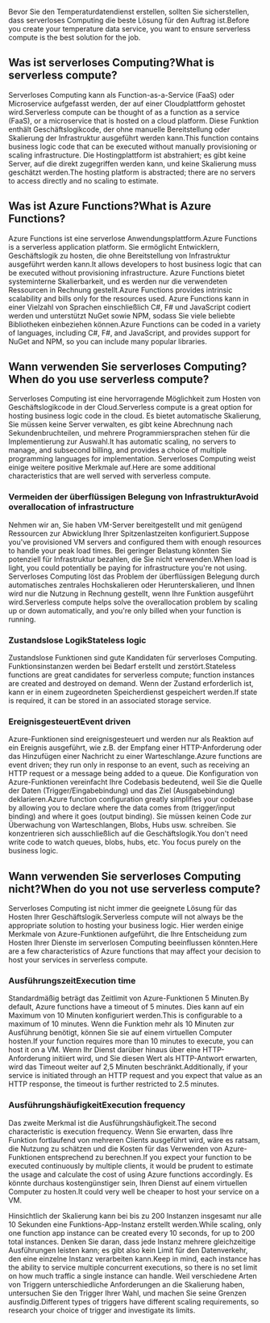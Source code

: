 <span data-ttu-id="a14ee-101">Bevor Sie den Temperaturdatendienst erstellen, sollten Sie sicherstellen, dass serverloses Computing die beste Lösung für den Auftrag ist.</span><span class="sxs-lookup"><span data-stu-id="a14ee-101">Before you create your temperature data service, you want to ensure serverless compute is the best solution for the job.</span></span> 

## <a name="what-is-serverless-compute"></a><span data-ttu-id="a14ee-102">Was ist serverloses Computing?</span><span class="sxs-lookup"><span data-stu-id="a14ee-102">What is serverless compute?</span></span>
<span data-ttu-id="a14ee-103">Serverloses Computing kann als Function-as-a-Service (FaaS) oder Microservice aufgefasst werden, der auf einer Cloudplattform gehostet wird.</span><span class="sxs-lookup"><span data-stu-id="a14ee-103">Serverless compute can be thought of as a function as a service (FaaS), or a microservice that is hosted on a cloud platform.</span></span> <span data-ttu-id="a14ee-104">Diese Funktion enthält Geschäftslogikcode, der ohne manuelle Bereitstellung oder Skalierung der Infrastruktur ausgeführt werden kann.</span><span class="sxs-lookup"><span data-stu-id="a14ee-104">This function contains business logic code that can be executed without manually provisioning or scaling infrastructure.</span></span> <span data-ttu-id="a14ee-105">Die Hostingplattform ist abstrahiert; es gibt keine Server, auf die direkt zugegriffen werden kann, und keine Skalierung muss geschätzt werden.</span><span class="sxs-lookup"><span data-stu-id="a14ee-105">The hosting platform is abstracted; there are no servers to access directly and no scaling to estimate.</span></span> 

## <a name="what-is-azure-functions"></a><span data-ttu-id="a14ee-106">Was ist Azure Functions?</span><span class="sxs-lookup"><span data-stu-id="a14ee-106">What is Azure Functions?</span></span>
<span data-ttu-id="a14ee-107">Azure Functions ist eine serverlose Anwendungsplattform.</span><span class="sxs-lookup"><span data-stu-id="a14ee-107">Azure Functions is a serverless application platform.</span></span> <span data-ttu-id="a14ee-108">Sie ermöglicht Entwicklern, Geschäftslogik zu hosten, die ohne Bereitstellung von Infrastruktur ausgeführt werden kann.</span><span class="sxs-lookup"><span data-stu-id="a14ee-108">It allows developers to host business logic that can be executed without provisioning infrastructure.</span></span> <span data-ttu-id="a14ee-109">Azure Functions bietet systeminterne Skalierbarkeit, und es werden nur die verwendeten Ressourcen in Rechnung gestellt.</span><span class="sxs-lookup"><span data-stu-id="a14ee-109">Azure Functions provides intrinsic scalability and bills only for the resources used.</span></span> <span data-ttu-id="a14ee-110">Azure Functions kann in einer Vielzahl von Sprachen einschließlich C#, F# und JavaScript codiert werden und unterstützt NuGet sowie NPM, sodass Sie viele beliebte Bibliotheken einbeziehen können.</span><span class="sxs-lookup"><span data-stu-id="a14ee-110">Azure Functions can be coded in a variety of languages, including C#, F#, and JavaScript, and provides support for NuGet and NPM, so you can include many popular libraries.</span></span> 

## <a name="when-do-you-use-serverless-compute"></a><span data-ttu-id="a14ee-111">Wann verwenden Sie serverloses Computing?</span><span class="sxs-lookup"><span data-stu-id="a14ee-111">When do you use serverless compute?</span></span>
<span data-ttu-id="a14ee-112">Serverloses Computing ist eine hervorragende Möglichkeit zum Hosten von Geschäftslogikcode in der Cloud.</span><span class="sxs-lookup"><span data-stu-id="a14ee-112">Serverless compute is a great option for hosting business logic code in the cloud.</span></span> <span data-ttu-id="a14ee-113">Es bietet automatische Skalierung, Sie müssen keine Server verwalten, es gibt keine Abrechnung nach Sekundenbruchteilen, und mehrere Programmiersprachen stehen für die Implementierung zur Auswahl.</span><span class="sxs-lookup"><span data-stu-id="a14ee-113">It has automatic scaling, no servers to manage, and subsecond billing, and provides a choice of multiple programming languages for implementation.</span></span> <span data-ttu-id="a14ee-114">Serverloses Computing weist einige weitere positive Merkmale auf.</span><span class="sxs-lookup"><span data-stu-id="a14ee-114">Here are some additional characteristics that are well served with serverless compute.</span></span>

### <a name="avoid-overallocation-of-infrastructure"></a><span data-ttu-id="a14ee-115">Vermeiden der überflüssigen Belegung von Infrastruktur</span><span class="sxs-lookup"><span data-stu-id="a14ee-115">Avoid overallocation of infrastructure</span></span>
<span data-ttu-id="a14ee-116">Nehmen wir an, Sie haben VM-Server bereitgestellt und mit genügend Ressourcen zur Abwicklung Ihrer Spitzenlastzeiten konfiguriert.</span><span class="sxs-lookup"><span data-stu-id="a14ee-116">Suppose you've provisioned VM servers and configured them with enough resources to handle your peak load times.</span></span> <span data-ttu-id="a14ee-117">Bei geringer Belastung könnten Sie potenziell für Infrastruktur bezahlen, die Sie nicht verwenden.</span><span class="sxs-lookup"><span data-stu-id="a14ee-117">When load is light, you could potentially be paying for infrastructure you're not using.</span></span> <span data-ttu-id="a14ee-118">Serverloses Computing löst das Problem der überflüssigen Belegung durch automatisches zentrales Hochskalieren oder Herunterskalieren, und Ihnen wird nur die Nutzung in Rechnung gestellt, wenn Ihre Funktion ausgeführt wird.</span><span class="sxs-lookup"><span data-stu-id="a14ee-118">Serverless compute helps solve the overallocation problem by scaling up or down automatically, and you're only billed when your function is running.</span></span>

### <a name="stateless-logic"></a><span data-ttu-id="a14ee-119">Zustandslose Logik</span><span class="sxs-lookup"><span data-stu-id="a14ee-119">Stateless logic</span></span>
<span data-ttu-id="a14ee-120">Zustandslose Funktionen sind gute Kandidaten für serverloses Computing. Funktionsinstanzen werden bei Bedarf erstellt und zerstört.</span><span class="sxs-lookup"><span data-stu-id="a14ee-120">Stateless functions are great candidates for serverless compute; function instances are created and destroyed on demand.</span></span> <span data-ttu-id="a14ee-121">Wenn der Zustand erforderlich ist, kann er in einem zugeordneten Speicherdienst gespeichert werden.</span><span class="sxs-lookup"><span data-stu-id="a14ee-121">If state is required, it can be stored in an associated storage service.</span></span>

### <a name="event-driven"></a><span data-ttu-id="a14ee-122">Ereignisgesteuert</span><span class="sxs-lookup"><span data-stu-id="a14ee-122">Event driven</span></span>
<span data-ttu-id="a14ee-123">Azure-Funktionen sind ereignisgesteuert und werden nur als Reaktion auf ein Ereignis ausgeführt, wie z.B. der Empfang einer HTTP-Anforderung oder das Hinzufügen einer Nachricht zu einer Warteschlange.</span><span class="sxs-lookup"><span data-stu-id="a14ee-123">Azure functions are event driven; they run only in response to an event, such as receiving an HTTP request or a message being added to a queue.</span></span> <span data-ttu-id="a14ee-124">Die Konfiguration von Azure-Funktionen vereinfacht Ihre Codebasis bedeutend, weil Sie die Quelle der Daten (Trigger/Eingabebindung) und das Ziel (Ausgabebindung) deklarieren.</span><span class="sxs-lookup"><span data-stu-id="a14ee-124">Azure function configuration greatly simplifies your codebase by allowing you to declare where the data comes from (trigger/input binding) and where it goes (output binding).</span></span> <span data-ttu-id="a14ee-125">Sie müssen keinen Code zur Überwachung von Warteschlangen, Blobs, Hubs usw. schreiben. Sie konzentrieren sich ausschließlich auf die Geschäftslogik.</span><span class="sxs-lookup"><span data-stu-id="a14ee-125">You don't need write code to watch queues, blobs, hubs, etc. You focus purely on the business logic.</span></span>

## <a name="when-do-you-not-use-serverless-compute"></a><span data-ttu-id="a14ee-126">Wann verwenden Sie serverloses Computing nicht?</span><span class="sxs-lookup"><span data-stu-id="a14ee-126">When do you not use serverless compute?</span></span>
<span data-ttu-id="a14ee-127">Serverloses Computing ist nicht immer die geeignete Lösung für das Hosten Ihrer Geschäftslogik.</span><span class="sxs-lookup"><span data-stu-id="a14ee-127">Serverless compute will not always be the appropriate solution to hosting your business logic.</span></span> <span data-ttu-id="a14ee-128">Hier werden einige Merkmale von Azure-Funktionen aufgeführt, die Ihre Entscheidung zum Hosten Ihrer Dienste im serverlosen Computing beeinflussen könnten.</span><span class="sxs-lookup"><span data-stu-id="a14ee-128">Here are a few characteristics of Azure functions that may affect your decision to host your services in serverless compute.</span></span> 

### <a name="execution-time"></a><span data-ttu-id="a14ee-129">Ausführungszeit</span><span class="sxs-lookup"><span data-stu-id="a14ee-129">Execution time</span></span>
<span data-ttu-id="a14ee-130">Standardmäßig beträgt das Zeitlimit von Azure-Funktionen 5 Minuten.</span><span class="sxs-lookup"><span data-stu-id="a14ee-130">By default, Azure functions have a timeout of 5 minutes.</span></span> <span data-ttu-id="a14ee-131">Dies kann auf ein Maximum von 10 Minuten konfiguriert werden.</span><span class="sxs-lookup"><span data-stu-id="a14ee-131">This is configurable to a maximum of 10 minutes.</span></span> <span data-ttu-id="a14ee-132">Wenn die Funktion mehr als 10 Minuten zur Ausführung benötigt, können Sie sie auf einem virtuellen Computer hosten.</span><span class="sxs-lookup"><span data-stu-id="a14ee-132">If your function requires more than 10 minutes to execute, you can host it on a VM.</span></span> <span data-ttu-id="a14ee-133">Wenn Ihr Dienst darüber hinaus über eine HTTP-Anforderung initiiert wird, und Sie diesen Wert als HTTP-Antwort erwarten, wird das Timeout weiter auf 2,5 Minuten beschränkt.</span><span class="sxs-lookup"><span data-stu-id="a14ee-133">Additionally, if your service is initiated through an HTTP request and you expect that value as an HTTP response, the timeout is further restricted to 2.5 minutes.</span></span>

### <a name="execution-frequency"></a><span data-ttu-id="a14ee-134">Ausführungshäufigkeit</span><span class="sxs-lookup"><span data-stu-id="a14ee-134">Execution frequency</span></span>
<span data-ttu-id="a14ee-135">Das zweite Merkmal ist die Ausführungshäufigkeit.</span><span class="sxs-lookup"><span data-stu-id="a14ee-135">The second characteristic is execution frequency.</span></span> <span data-ttu-id="a14ee-136">Wenn Sie erwarten, dass Ihre Funktion fortlaufend von mehreren Clients ausgeführt wird, wäre es ratsam, die Nutzung zu schätzen und die Kosten für das Verwenden von Azure-Funktionen entsprechend zu berechnen.</span><span class="sxs-lookup"><span data-stu-id="a14ee-136">If you expect your function to be executed continuously by multiple clients, it would be prudent to estimate the usage and calculate the cost of using Azure functions accordingly.</span></span> <span data-ttu-id="a14ee-137">Es könnte durchaus kostengünstiger sein, Ihren Dienst auf einem virtuellen Computer zu hosten.</span><span class="sxs-lookup"><span data-stu-id="a14ee-137">It could very well be cheaper to host your service on a VM.</span></span>

<span data-ttu-id="a14ee-138">Hinsichtlich der Skalierung kann bei bis zu 200 Instanzen insgesamt nur alle 10 Sekunden eine Funktions-App-Instanz erstellt werden.</span><span class="sxs-lookup"><span data-stu-id="a14ee-138">While scaling, only one function app instance can be created every 10 seconds, for up to 200 total instances.</span></span> <span data-ttu-id="a14ee-139">Denken Sie daran, dass jede Instanz mehrere gleichzeitige Ausführungen leisten kann; es gibt also kein Limit für den Datenverkehr, den eine einzelne Instanz verarbeiten kann.</span><span class="sxs-lookup"><span data-stu-id="a14ee-139">Keep in mind, each instance has the ability to service multiple concurrent executions, so there is no set limit on how much traffic a single instance can handle.</span></span> <span data-ttu-id="a14ee-140">Weil verschiedene Arten von Triggern unterschiedliche Anforderungen an die Skalierung haben, untersuchen Sie den Trigger Ihrer Wahl, und machen Sie seine Grenzen ausfindig.</span><span class="sxs-lookup"><span data-stu-id="a14ee-140">Different types of triggers have different scaling requirements, so research your choice of trigger and investigate its limits.</span></span>
